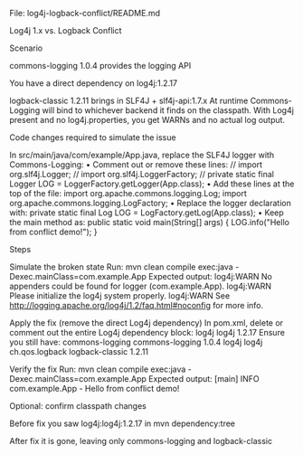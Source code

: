 File: log4j-logback-conflict/README.md

Log4j 1.x vs. Logback Conflict

Scenario

commons-logging 1.0.4 provides the logging API

You have a direct dependency on log4j:1.2.17

logback-classic 1.2.11 brings in SLF4J + slf4j-api:1.7.x
At runtime Commons-Logging will bind to whichever backend it finds on the classpath. With Log4j present and no log4j.properties, you get WARNs and no actual log output.

Code changes required to simulate the issue

In src/main/java/com/example/App.java, replace the SLF4J logger with Commons-Logging:
• Comment out or remove these lines:
// import org.slf4j.Logger;
// import org.slf4j.LoggerFactory;
// private static final Logger LOG = LoggerFactory.getLogger(App.class);
• Add these lines at the top of the file:
import org.apache.commons.logging.Log;
import org.apache.commons.logging.LogFactory;
• Replace the logger declaration with:
private static final Log LOG = LogFactory.getLog(App.class);
• Keep the main method as:
public static void main(String[] args) {
LOG.info("Hello from conflict demo!");
}

Steps

Simulate the broken state
Run:
mvn clean compile exec:java -Dexec.mainClass=com.example.App
Expected output:
log4j:WARN No appenders could be found for logger (com.example.App).
log4j:WARN Please initialize the log4j system properly.
log4j:WARN See http://logging.apache.org/log4j/1.2/faq.html#noconfig for more info.

Apply the fix (remove the direct Log4j dependency)
In pom.xml, delete or comment out the entire Log4j dependency block:
<dependency>
<groupId>log4j</groupId>
<artifactId>log4j</artifactId>
<version>1.2.17</version>
</dependency>
Ensure you still have:
<dependency>
<groupId>commons-logging</groupId>
<artifactId>commons-logging</artifactId>
<version>1.0.4</version>
<exclusions>
<exclusion>
<groupId>log4j</groupId>
<artifactId>log4j</artifactId>
</exclusion>
</exclusions>
</dependency>
<dependency>
<groupId>ch.qos.logback</groupId>
<artifactId>logback-classic</artifactId>
<version>1.2.11</version>
</dependency>

Verify the fix
Run:
mvn clean compile exec:java -Dexec.mainClass=com.example.App
Expected output:
[main] INFO com.example.App - Hello from conflict demo!

Optional: confirm classpath changes

Before fix you saw log4j:log4j:1.2.17 in mvn dependency:tree

After fix it is gone, leaving only commons-logging and logback-classic
